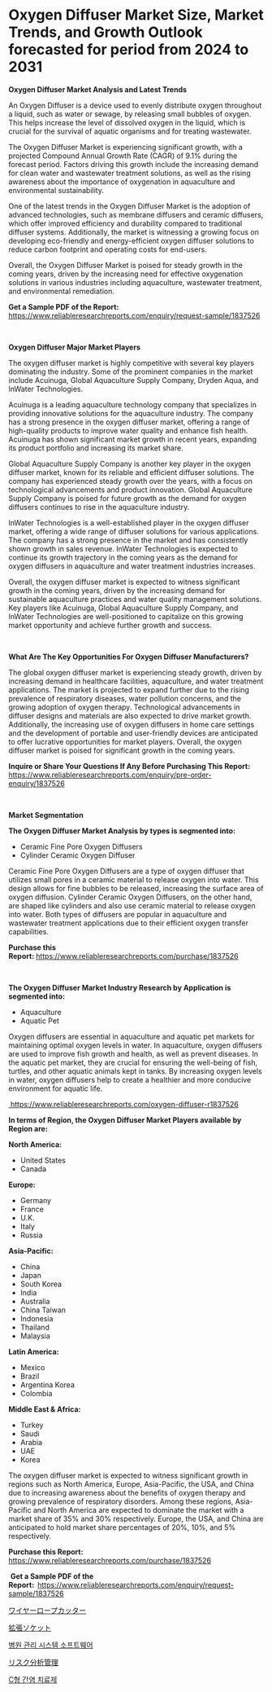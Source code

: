 <p><h1>Oxygen Diffuser Market Size, Market Trends, and Growth Outlook forecasted for period from 2024 to 2031</h1></p><p><strong>Oxygen Diffuser Market Analysis and Latest Trends</strong></p>
<p><p>An Oxygen Diffuser is a device used to evenly distribute oxygen throughout a liquid, such as water or sewage, by releasing small bubbles of oxygen. This helps increase the level of dissolved oxygen in the liquid, which is crucial for the survival of aquatic organisms and for treating wastewater.</p><p>The Oxygen Diffuser Market is experiencing significant growth, with a projected Compound Annual Growth Rate (CAGR) of 9.1% during the forecast period. Factors driving this growth include the increasing demand for clean water and wastewater treatment solutions, as well as the rising awareness about the importance of oxygenation in aquaculture and environmental sustainability.</p><p>One of the latest trends in the Oxygen Diffuser Market is the adoption of advanced technologies, such as membrane diffusers and ceramic diffusers, which offer improved efficiency and durability compared to traditional diffuser systems. Additionally, the market is witnessing a growing focus on developing eco-friendly and energy-efficient oxygen diffuser solutions to reduce carbon footprint and operating costs for end-users.</p><p>Overall, the Oxygen Diffuser Market is poised for steady growth in the coming years, driven by the increasing need for effective oxygenation solutions in various industries including aquaculture, wastewater treatment, and environmental remediation.</p></p>
<p><strong>Get a Sample PDF of the Report:&nbsp;</strong> <a href="https://www.reliableresearchreports.com/enquiry/request-sample/1837526">https://www.reliableresearchreports.com/enquiry/request-sample/1837526</a></p>
<p>&nbsp;</p>
<p><strong>Oxygen Diffuser Major Market Players</strong></p>
<p><p>The oxygen diffuser market is highly competitive with several key players dominating the industry. Some of the prominent companies in the market include Acuinuga, Global Aquaculture Supply Company, Dryden Aqua, and InWater Technologies.</p><p>Acuinuga is a leading aquaculture technology company that specializes in providing innovative solutions for the aquaculture industry. The company has a strong presence in the oxygen diffuser market, offering a range of high-quality products to improve water quality and enhance fish health. Acuinuga has shown significant market growth in recent years, expanding its product portfolio and increasing its market share.</p><p>Global Aquaculture Supply Company is another key player in the oxygen diffuser market, known for its reliable and efficient diffuser solutions. The company has experienced steady growth over the years, with a focus on technological advancements and product innovation. Global Aquaculture Supply Company is poised for future growth as the demand for oxygen diffusers continues to rise in the aquaculture industry.</p><p>InWater Technologies is a well-established player in the oxygen diffuser market, offering a wide range of diffuser solutions for various applications. The company has a strong presence in the market and has consistently shown growth in sales revenue. InWater Technologies is expected to continue its growth trajectory in the coming years as the demand for oxygen diffusers in aquaculture and water treatment industries increases.</p><p>Overall, the oxygen diffuser market is expected to witness significant growth in the coming years, driven by the increasing demand for sustainable aquaculture practices and water quality management solutions. Key players like Acuinuga, Global Aquaculture Supply Company, and InWater Technologies are well-positioned to capitalize on this growing market opportunity and achieve further growth and success.</p></p>
<p>&nbsp;</p>
<p><strong>What Are The Key Opportunities For Oxygen Diffuser Manufacturers?</strong></p>
<p><p>The global oxygen diffuser market is experiencing steady growth, driven by increasing demand in healthcare facilities, aquaculture, and water treatment applications. The market is projected to expand further due to the rising prevalence of respiratory diseases, water pollution concerns, and the growing adoption of oxygen therapy. Technological advancements in diffuser designs and materials are also expected to drive market growth. Additionally, the increasing use of oxygen diffusers in home care settings and the development of portable and user-friendly devices are anticipated to offer lucrative opportunities for market players. Overall, the oxygen diffuser market is poised for significant growth in the coming years.</p></p>
<p><strong>Inquire or Share Your Questions If Any Before Purchasing This Report:</strong> <a href="https://www.reliableresearchreports.com/enquiry/pre-order-enquiry/1837526">https://www.reliableresearchreports.com/enquiry/pre-order-enquiry/1837526</a></p>
<p>&nbsp;</p>
<p><strong>Market Segmentation</strong></p>
<p><strong>The Oxygen Diffuser Market Analysis by types is segmented into:</strong></p>
<p><ul><li>Ceramic Fine Pore Oxygen Diffusers</li><li>Cylinder Ceramic Oxygen Diffuser</li></ul></p>
<p><p>Ceramic Fine Pore Oxygen Diffusers are a type of oxygen diffuser that utilizes small pores in a ceramic material to release oxygen into water. This design allows for fine bubbles to be released, increasing the surface area of oxygen diffusion. Cylinder Ceramic Oxygen Diffusers, on the other hand, are shaped like cylinders and also use ceramic material to release oxygen into water. Both types of diffusers are popular in aquaculture and wastewater treatment applications due to their efficient oxygen transfer capabilities.</p></p>
<p><strong>Purchase this Report:&nbsp;</strong><a href="https://www.reliableresearchreports.com/purchase/1837526">https://www.reliableresearchreports.com/purchase/1837526</a></p>
<p>&nbsp;</p>
<p><strong>The Oxygen Diffuser Market Industry Research by Application is segmented into:</strong></p>
<p><ul><li>Aquaculture</li><li>Aquatic Pet</li></ul></p>
<p><p>Oxygen diffusers are essential in aquaculture and aquatic pet markets for maintaining optimal oxygen levels in water. In aquaculture, oxygen diffusers are used to improve fish growth and health, as well as prevent diseases. In the aquatic pet market, they are crucial for ensuring the well-being of fish, turtles, and other aquatic animals kept in tanks. By increasing oxygen levels in water, oxygen diffusers help to create a healthier and more conducive environment for aquatic life.</p></p>
<p><a href="https://www.reliableresearchreports.com/oxygen-diffuser-r1837526">&nbsp;https://www.reliableresearchreports.com/oxygen-diffuser-r1837526</a></p>
<p><strong>In terms of Region, the Oxygen Diffuser Market Players available by Region are:</strong></p>
<p>
    <p> <strong> North America: </strong>
        <ul>
            <li>United States</li>
            <li>Canada</li>
        </ul>
        </p> 
    <p> <strong> Europe: </strong>
        <ul>
            <li>Germany</li>
            <li>France</li>
            <li>U.K.</li>
            <li>Italy</li>
            <li>Russia</li>
        </ul>
        </p> 
    <p> <strong> Asia-Pacific: </strong>
        <ul>
            <li>China</li>
            <li>Japan</li>
            <li>South Korea</li>
            <li>India</li>
            <li>Australia</li>
            <li>China Taiwan</li>
            <li>Indonesia</li>
            <li>Thailand</li>
            <li>Malaysia</li>
        </ul>
        </p> 
    <p> <strong> Latin America: </strong>
        <ul>
            <li>Mexico</li>
            <li>Brazil</li>
            <li>Argentina Korea</li>
            <li>Colombia</li>
        </ul>
        </p> 
    <p> <strong> Middle East & Africa: </strong>
        <ul>
            <li>Turkey</li>
            <li>Saudi</li>
            <li>Arabia</li>
            <li>UAE</li>
            <li>Korea</li>
        </ul>
    </p>
    </p>
<p><p>The oxygen diffuser market is expected to witness significant growth in regions such as North America, Europe, Asia-Pacific, the USA, and China due to increasing awareness about the benefits of oxygen therapy and growing prevalence of respiratory disorders. Among these regions, Asia-Pacific and North America are expected to dominate the market with a market share of 35% and 30% respectively. Europe, the USA, and China are anticipated to hold market share percentages of 20%, 10%, and 5% respectively.</p></p>
<p><strong>Purchase this Report: </strong><a href="https://www.reliableresearchreports.com/purchase/1837526">https://www.reliableresearchreports.com/purchase/1837526</a></p>
<p>&nbsp;<strong>Get a Sample PDF of the Report:&nbsp;&nbsp;</strong><a href="https://www.reliableresearchreports.com/enquiry/request-sample/1837526">https://www.reliableresearchreports.com/enquiry/request-sample/1837526</a></p>
<p><strong></strong></p>
<p><p><a href="https://medium.com/@billyarton5656871/%E3%83%AF%E3%82%A4%E3%83%A4%E3%83%BC%E3%83%AD%E3%83%BC%E3%83%97%E3%82%AB%E3%83%83%E3%82%BF%E3%83%BC%E5%B8%82%E5%A0%B4%E3%81%AE%E3%83%A1%E3%83%88%E3%83%AA%E3%82%AF%E3%82%B9%E3%82%92%E5%BE%A9%E5%8F%B7%E5%8C%96%E3%81%99%E3%82%8B-%E5%B8%82%E5%A0%B4%E3%82%B7%E3%82%A7%E3%82%A2-%E3%83%88%E3%83%AC%E3%83%B3%E3%83%89-%E6%88%90%E9%95%B7%E3%83%91%E3%82%BF%E3%83%BC%E3%83%B3-ca01348ebf0c">ワイヤーロープカッター</a></p><p><a href="https://medium.com/@elmoray21/%E6%8B%A1%E5%BC%B5%E3%82%BD%E3%82%B1%E3%83%83%E3%83%88%E5%B8%82%E5%A0%B4%E5%88%86%E6%9E%90-%E3%81%9D%E3%81%AEcagr-%E5%B8%82%E5%A0%B4%E3%82%BB%E3%82%B0%E3%83%A1%E3%83%B3%E3%83%86%E3%83%BC%E3%82%B7%E3%83%A7%E3%83%B3-%E3%81%8A%E3%82%88%E3%81%B3%E3%82%B0%E3%83%AD%E3%83%BC%E3%83%90%E3%83%AB%E7%94%A3%E6%A5%AD%E6%A6%82%E8%A6%81-a5bec499cd3d">拡張ソケット</a></p><p><a href="https://medium.com/@danieldobroiu20221/%EB%B3%91%EC%9B%90-%EA%B4%80%EB%A6%AC-%EC%8B%9C%EC%8A%A4%ED%85%9C-%EC%86%8C%ED%94%84%ED%8A%B8%EC%9B%A8%EC%96%B4-%EC%8B%9C%EC%9E%A5-%EB%B3%B4%EA%B3%A0%EC%84%9C%EB%8A%94-%EC%9D%B4-%EC%8B%9C%EC%9E%A5%EC%9D%98-%EC%B5%9C%EC%8B%A0-%ED%8A%B8%EB%A0%8C%EB%93%9C%EC%99%80-%EC%84%B1%EC%9E%A5-%EA%B8%B0%ED%9A%8C%EB%A5%BC-%EB%B3%B4%EC%97%AC%EC%A4%8D%EB%8B%88%EB%8B%A4-5c61e3b31d48">병원 관리 시스템 소프트웨어</a></p><p><a href="https://github.com/Sophiaard2003/Market-Research-Report-List-1/blob/main/998588936853.md">リスク分析管理</a></p><p><a href="https://medium.com/@bricebeahan2023/cagr-%EB%B0%8F-2024-2030%EB%85%84-%EB%8F%85%EC%9D%BC-%ED%95%AD-%EB%B9%84%ED%83%80%EB%AF%BC-%EC%8B%9C%EC%95%BD-%EC%8B%9C%EC%9E%A5-%EA%B7%9C%EB%AA%A8-%EC%9C%A0%ED%96%89-681316504e6a">C형 간염 치료제</a></p></p>